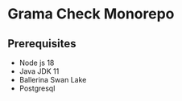 # Grama Check Monorepo

## Prerequisites

- Node js 18
- Java JDK 11
- Ballerina Swan Lake
- Postgresql
